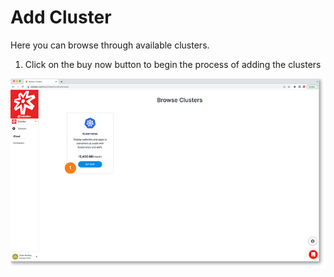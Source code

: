 # Add Cluster

Here you can browse through available clusters.

1. Click on the buy now button to begin the process of adding the clusters

<a href="../../../images/infra-clusters-add-lg.jpg" target="_blank"><img src="../../../images/infra-clusters-add.jpg" style="margin: auto; display: block"></a>


